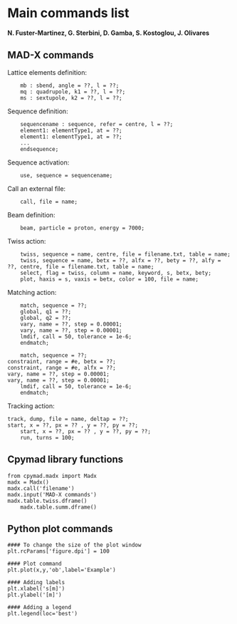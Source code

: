 # Main commands list
**N. Fuster-Marti­nez, G. Sterbini, D. Gamba, S. Kostoglou, J. Olivares** 

## MAD-X commands

Lattice elements definition:
        
        mb : sbend, angle = ??, l = ??; 
        mq : quadrupole, k1 = ??, l = ??;
        ms : sextupole, k2 = ??, l = ??;

Sequence definition:

        sequencename : sequence, refer = centre, l = ??;
        element1: elementType1, at = ??;
        element1: elementType1, at = ??;
        ...
        endsequence;

Sequence activation:

        use, sequence = sequencename;

Call an external file:

        call, file = name;

Beam definition:

        beam, particle = proton, energy = 7000;

Twiss action:

        twiss, sequence = name, centre, file = filename.txt, table = name;
        twiss, sequence = name, betx = ??, alfx = ??, bety = ??, alfy = ??, centre, file = filename.txt, table = name;
        select, flag = twiss, column = name, keyword, s, betx, bety;
        plot, haxis = s, vaxis = betx, color = 100, file = name;
   
Matching action:

        match, sequence = ??;
        global, q1 = ??;
        global, q2 = ??;
        vary, name = ??, step = 0.00001;
        vary, name = ??, step = 0.00001;
        lmdif, call = 50, tolerance = 1e-6;
        endmatch;

        match, sequence = ??;
	constraint, range = #e, betx = ??;
 	constraint, range = #e, alfx = ??;
  	vary, name = ??, step = 0.00001;
   	vary, name = ??, step = 0.00001;
    	lmdif, call = 50, tolerance = 1e-6;
     	endmatch;

 Tracking action:
 	
  	track, dump, file = name, deltap = ??;
   	start, x = ??, px = ?? , y = ??, py = ??;
    	start, x = ??, px = ?? , y = ??, py = ??;
     	run, turns = 100;

        
## Cpymad library functions


	from cpymad.madx import Madx
 	madx = Madx()
  	madx.call('filename')
   	madx.input('MAD-X commands')
   	madx.table.twiss.dframe()
        madx.table.summ.dframe()

 
## Python plot commands

	#### To change the size of the plot window
	plt.rcParams['figure.dpi'] = 100

	#### Plot command
	plt.plot(x,y,'ob',label='Example')

	#### Adding labels
	plt.xlabel('s[m]')
	plt.ylabel('[m]')
	
	#### Adding a legend
	plt.legend(loc='best')     

